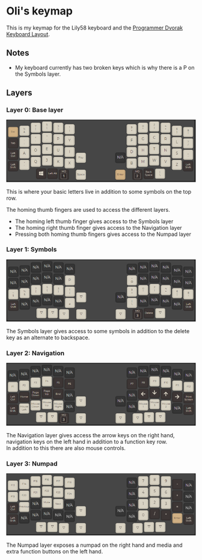 # Oli's keymap

This is my keymap for the Lily58 keyboard and the [Programmer Dvorak Keyboard Layout](http://www.kaufmann.no/roland/dvorak/).

## Notes

- My keyboard currently has two broken keys which is why there is a P on the Symbols layer.  

## Layers

### Layer 0: Base layer

![Layer 0](layer_screenshots/layer0.png)

This is where your basic letters live in addition to some symbols on the top row.

The homing thumb fingers are used to access the different layers.

- The homing left thumb finger gives access to the Symbols layer
- The homing right thumb finger gives access to the Navigation layer
- Pressing both homing thumb fingers gives access to the Numpad layer

### Layer 1: Symbols

![Layer 1](layer_screenshots/layer1.png)

The Symbols layer gives access to some symbols in addition to the delete key as an alternate to backspace.  

### Layer 2: Navigation

![Layer 2](layer_screenshots/layer2.png)

The Navigation layer gives access the arrow keys on the right hand, navigation keys on the left hand in addition to a function key row.  
In addition to this there are also mouse controls.

### Layer 3: Numpad

![Layer 3](layer_screenshots/layer3.png)

The Numpad layer exposes a numpad on the right hand and media and extra function buttons on the left hand.

